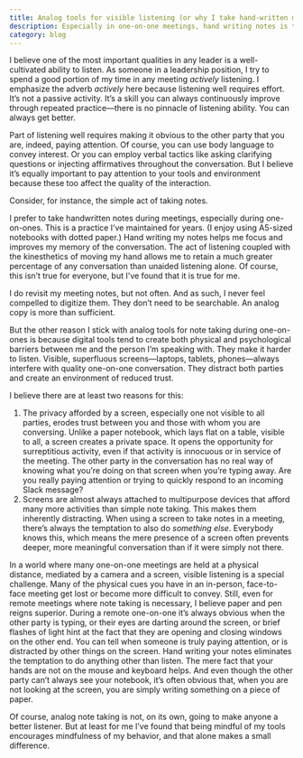 ```yaml
---
title: Analog tools for visible listening (or why I take hand-written meeting notes)
description: Especially in one-on-one meetings, hand writing notes is the way to go.
category: blog
---
```


I believe one of the most important qualities in any leader is a well-cultivated ability to listen. As someone in a leadership position, I try to spend a good portion of my time in any meeting *actively* listening. I emphasize the adverb *actively* here because listening well requires effort. It’s not a passive activity. It’s a skill you can always continuously improve through repeated practice—there is no pinnacle of listening ability. You can always get better.

Part of listening well requires making it obvious to the other party that you are, indeed, paying attention. Of course, you can use body language to convey interest. Or you can employ verbal tactics like asking clarifying questions or injecting affirmatives throughout the conversation. But I believe it’s equally important to pay attention to your tools and environment because these too affect the quality of the interaction.

Consider, for instance, the simple act of taking notes.

I prefer to take handwritten notes during meetings, especially during one-on-ones. This is a practice I’ve maintained for years. (I enjoy using A5-sized notebooks with dotted paper.) Hand writing my notes helps me focus and improves my memory of the conversation. The act of listening coupled with the kinesthetics of moving my hand allows me to retain a much greater percentage of any conversation than unaided listening alone. Of course, this isn’t true for everyone, but I've found that it is true for me.

I do revisit my meeting notes, but not often. And as such, I never feel compelled to digitize them. They don’t need to be searchable. An analog copy is more than sufficient.

But the other reason I stick with analog tools for note taking during one-on-ones is because digital tools tend to create both physical and psychological barriers between me and the person I’m speaking with. They make it harder to listen. Visible, superfluous screens—laptops, tablets, phones—always interfere with quality one-on-one conversation. They distract both parties and create an environment of reduced trust. 

I believe there are at least two reasons for this:

1. The privacy afforded by a screen, especially one not visible to all parties, erodes trust between you and those with whom you are conversing. Unlike a paper notebook, which lays flat on a table, visible to all, a screen creates a private space. It opens the opportunity for surreptitious activity, even if that activity is innocuous or in service of the meeting. The other party in the conversation has no real way of knowing what you’re doing on that screen when you’re typing away. Are you really paying attention or trying to quickly respond to an incoming Slack message?
2. Screens are almost always attached to multipurpose devices that afford many more activities than simple note taking. This makes them inherently distracting. When using a screen to take notes in a meeting, there’s always the temptation to also do *something else*. Everybody knows this, which means the mere presence of a screen often prevents deeper, more meaningful conversation than if it were simply not there.

In a world where many one-on-one meetings are held at a physical distance, mediated by a camera and a screen, visible listening is a special challenge. Many of the physical cues you have in an in-person, face-to-face meeting get lost or become more difficult to convey. Still, even for remote meetings where note taking is necessary, I believe paper and pen reigns superior. During a remote one-on-one it’s always obvious when the other party is typing, or their eyes are darting around the screen, or brief flashes of light hint at the fact that they are opening and closing windows on the other end. You can tell when someone is truly paying attention, or is distracted by other things on the screen. Hand writing your notes eliminates the temptation to do anything other than listen. The mere fact that your hands are not on the mouse and keyboard helps. And even though the other party can’t always see your notebook, it’s often obvious that, when you are not looking at the screen, you are simply writing something on a piece of paper.

Of course, analog note taking is not, on its own, going to make anyone a better listener. But at least for me I’ve found that being mindful of my tools encourages mindfulness of my behavior, and that alone makes a small difference.
